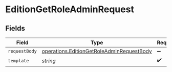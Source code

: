 # EditionGetRoleAdminRequest


## Fields

| Field                                                                                                         | Type                                                                                                          | Required                                                                                                      | Description                                                                                                   |
| ------------------------------------------------------------------------------------------------------------- | ------------------------------------------------------------------------------------------------------------- | ------------------------------------------------------------------------------------------------------------- | ------------------------------------------------------------------------------------------------------------- |
| `requestBody`                                                                                                 | [operations.EditionGetRoleAdminRequestBody](../../../sdk/models/operations/editiongetroleadminrequestbody.md) | :heavy_minus_sign:                                                                                            | N/A                                                                                                           |
| `template`                                                                                                    | *string*                                                                                                      | :heavy_check_mark:                                                                                            | Template id                                                                                                   |